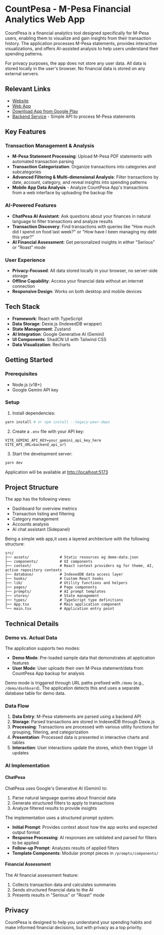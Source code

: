 # CountPesa - M-Pesa Financial Analytics Web App

CountPesa is a financial analytics tool designed specifically for M-Pesa users, enabling them to visualize and gain insights from their transaction history. The application processes M-Pesa statements, provides interactive visualizations, and offers AI-assisted analysis to help users understand their spending patterns.

For privacy purposes, the app does not store any user data. All data is stored locally in the user's browser. No financial data is stored on any external servers.

## Relevant Links

- [Website](https://countpesa.com)
- [Web App](https://app.countpesa.com)
- [Download App from Google Play](https://play.google.com/store/apps/details?id=com.countpesa&utm_source=website&utm_medium=hero&utm_campaign=web_app_promo)
- [Backend Service](https://github.com/DMGithinji/countpesa-server) - Simple API to process M-Pesa statements

## Key Features

### Transaction Management & Analysis

- **M-Pesa Statement Processing**: Upload M-Pesa PDF statements with automated transaction parsing
- **Transaction Categorization**: Organize transactions into categories and subcategories
- **Advanced Filtering & Multi-dimensional Analysis**: Filter transactions by date, account, category, and reveal insights into spending patterns
- **Mobile App Data Analysis** - Analyze CountPesa App's transactions from a web interface by uploading the backup file

### AI-Powered Features

- **ChatPesa AI Assistant**: Ask questions about your finances in natural language to filter transactions and analyze results
- **Transaction Discovery**: Find transactions with queries like "How much did I spend on food last week?" or "How have I been managing my debt this year?"
- **AI Financial Assessment**: Get personalized insights in either "Serious" or "Roast" mode

### User Experience

- **Privacy-Focused**: All data stored locally in your browser, no server-side storage
- **Offline Capability**: Access your financial data without an internet connection
- **Responsive Design**: Works on both desktop and mobile devices

## Tech Stack

- **Framework**: React with TypeScript
- **Data Storage**: Dexie.js (IndexedDB wrapper)
- **State Management**: Zustand
- **AI Integration**: Google Generative AI (Gemini)
- **UI Components**: ShadCN UI with Tailwind CSS
- **Data Visualization**: Recharts

## Getting Started

### Prerequisites

- Node.js (v18+)
- Google Gemini API key

### Setup

1. Install dependencies:

```bash
yarn install # or npm install --legacy-peer-deps
```

2. Create a `.env` file with your API key:

```
VITE_GEMINI_API_KEY=your_gemini_api_key_here
VITE_API_URL=backend_api_url
```

3. Start the development server:

```bash
yarn dev
```

Application will be available at <http://localhost:5173>

## Project Structure

The app has the following views:

- Dashboard for overview metrics
- Transaction listing and filtering
- Category management
- Accounts analysis
- AI chat assistant (Sidepanel)

Being a simple web app,it uses a layered architecture with the following structure:

```
src/
├── assets/              # Static resources eg demo-data.json
├── components/          # UI components
├── context/             # React context providers eg for theme, AI, active repository contexts
├── database/            # IndexedDB data access layer
├── hooks/               # Custom React hooks
├── lib/                 # Utility functions and helpers
├── pages/               # Page components
├── prompts/             # AI prompt templates
├── stores/              # State management
├── types/               # TypeScript type definitions
├── App.tsx              # Main application component
└── main.tsx             # Application entry point
```

## Technical Details

### Demo vs. Actual Data

The application supports two modes:

- **Demo Mode**: Pre-loaded sample data that demonstrates all application features
- **User Mode**: User uploads their own M-Pesa statement/data from CountPesa App backup for analysis

Demo mode is triggered through URL paths prefixed with `/demo` (e.g., `/demo/dashboard`). The application detects this and uses a separate database table for demo data.

### Data Flow

1. **Data Entry**: M-Pesa statements are parsed using a backend API
2. **Storage**: Parsed transactions are stored in IndexedDB through Dexie.js
3. **Processing**: Transactions are processed with various utility functions for grouping, filtering, and categorization
4. **Presentation**: Processed data is presented in interactive charts and tables
5. **Interaction**: User interactions update the stores, which then trigger UI updates

### AI Implementation

#### ChatPesa

ChatPesa uses Google's Generative AI (Gemini) to:

1. Parse natural language queries about financial data
2. Generate structured filters to apply to transactions
3. Analyze filtered results to provide insights

The implementation uses a structured prompt system:

- **Initial Prompt**: Provides context about how the app works and expected output format
- **Response Processing**: AI responses are validated and parsed for filters to be applied
- **Follow-up Prompt**: Analyzes results of applied filters
- **Template Components**: Modular prompt pieces in `/prompts/components/`

#### Financial Assessment

The AI financial assessment feature:

1. Collects transaction data and calculates summaries
2. Sends structured financial data to the AI
3. Presents results in "Serious" or "Roast" mode

## Privacy

CountPesa is designed to help you understand your spending habits and make informed financial decisions, but with privacy as a top priority.
